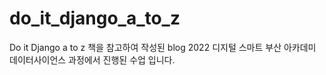 # do_it_django_a_to_z
Do it Django a to z 책을 참고하여 작성된 blog
2022 디지털 스마트 부산 아카데미 데이터사이언스 과정에서 진행된 수업 입니다.
